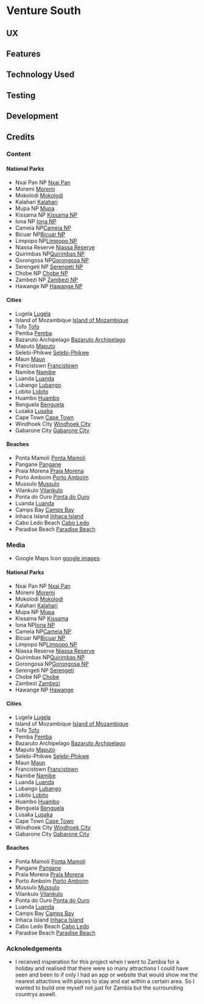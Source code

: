 # Venture South

## UX

## Features

## Technology Used

## Testing

## Development

## Credits

### Content

#### National Parks
* Nxai Pan NP [Nxai Pan](https://en.wikipedia.org/wiki/Nxai_Pan_National_Park)
* Moremi [Moremi](https://www.moremigamereserve.com/)
* Mokolodi [Mokolodi](https://en.wikipedia.org/wiki/Mokolodi_Nature_Reserve)
* Kalahari [Kalahari](https://www.centralkalaharigamereserve.com/)
* Mupa NP [Mupa](https://www.wikilistia.com/mupa-national-park/)
* Kissama NP [Kissama NP](https://angolatravelandtours.com/day-tour-from-luanda-to-kissama-national-park/)
* Iona NP [Iona NP](https://www.flickr.com/photos/a-weidinger/5985735176)
* Cameia NP[Cameia NP](https://www.africatouroperators.org/angola/cameia-national-park)
* Bicuar NP[Bicuar NP](https://sites.google.com/site/touringangola/bicauri-na)
* Limpopo NP[Limpopo NP](https://www.thecrazytourist.com/15-best-places-visit-mozambique/14/)
* Niassa Reserve [Niassa Reserve](https://www.thecrazytourist.com/15-best-places-visit-mozambique/12/)
* Quirimbas NP[Quirimbas NP](https://www.thecrazytourist.com/15-best-places-visit-mozambique/6/)
* Gorongosa NP[Gorongosa NP](https://www.thecrazytourist.com/15-best-places-visit-mozambique/4/)
* Serengeti NP [Serengeti NP](https://africawildlifes.com/best-of-serengeti-national-park-in-tanzania/)
* Chobe NP [Chobe NP](http://chobenationalpark.co.za/)
* Zambezi NP [Zambezi NP](https://www.lowerzambezi.com/)
* Hawange NP [Hawange NP](http://zimparks.org/parks/national-parks/hwange/)

#### Cities
* Lugela [Lugela](https://www.thecrazytourist.com/15-best-places-visit-mozambique/13/)
* Island of Mozambique [Island of Mozambique](https://www.thecrazytourist.com/15-best-places-visit-mozambique/7/)
* Tofo [Tofo](https://www.thecrazytourist.com/15-best-places-visit-mozambique/5/)
* Pemba [Pemba](https://www.thecrazytourist.com/15-best-places-visit-mozambique/3/)
* Bazaruto Archipelago [Bazaruto Archipelago](https://www.thecrazytourist.com/15-best-places-visit-mozambique/1/)
* Maputo [Maputo](https://www.thecrazytourist.com/15-best-places-visit-mozambique/2/)
* Selebi-Phikwe [Selebi-Phikwe](https://uk.hotels.com/de1643761/hotels-selebi-phikwe-botswana/)
* Maun [Maun](https://itineraries.newafricanfrontiers.com/Itinerary/Destinations/56816852-6949-4322-b7ca-db6a2b4bb759)
* Francistown [Francistown](https://en.wikipedia.org/wiki/Francistown)
* Namibe [Namibe](https://wikitravel.org/en/Namibe)
* Luanda [Luanda](https://www.tripadvisor.co.uk/Tourism-g293763-Luanda_Luanda_Province-Vacations.html)
* Lubango [Lubango](https://www.traveldrafts.com/visit-lubango-best-place-to-rest-in-angola/)
* Lobito [Lobito](https://en.wikivoyage.org/wiki/Lobito)
* Huambo [Huambo](http://www.taag.com/en/Destinations/Destination-Guide/Destination/huambo)
* Benguela [Benguela](https://en.wikivoyage.org/wiki/Benguela)
* Lusaka [Lusaka](https://www.lonelyplanet.com/zambia/lusaka)
* Cape Town [Cape Town](https://www.lonelyplanet.com/south-africa/cape-town)
* Windhoek City [Windhoek City](https://www.tripadvisor.co.uk/Tourism-g293821-Windhoek_Khomas_Region-Vacations.html)
* Gabarone City [Gabarone City](http://www.botswanatourism.co.bw/explore/gaborone)

#### Beaches
* Ponta Mamoli [Ponta Mamoli](https://www.mozambiquetravel.com/where-to-stay/ponta-mamoli)
* Pangane [Pangane](http://www.accommodationmozambique.co.za/cabo-delgado/pangane/)
* Praia Morena [Praia Morena](https://en.wikivoyage.org/wiki/Benguela)
* Porto Amboim [Porto Amboim](https://www.traveldrafts.com/best-beaches-in-angola/)
* Mussulo [Mussulo](https://www.traveldrafts.com/best-beaches-in-angola/)
* Vilankulo [Vilankulo](https://www.thecrazytourist.com/15-best-places-visit-mozambique/10/)
* Ponta do Ouro [Ponta do Ouro](https://www.thecrazytourist.com/15-best-places-visit-mozambique/9/)
* Luanda [Luanda](https://www.traveldrafts.com/best-beaches-in-angola/)
* Camps Bay [Camps Bay](https://www.tripadvisor.co.uk/Tourism-g312658-Camps_Bay_Western_Cape-Vacations.html)
* Inhaca Island [Inhaca Island](https://www.lonelyplanet.com/mozambique/inhaca-island)
* Cabo Ledo Beach [Cabo Ledo](https://www.tripadvisor.co.uk/ShowUserReviews-g293763-d4258787-r521655277-Cabo_Ledo-Luanda_Luanda_Province.html)
* Paradise Beach [Paradise Beach](https://en.wikipedia.org/wiki/Tourism_in_Zanzibar)

### Media
* Google Maps Icon [google images](https://www.google.co.uk/search?tbm=isch&sa=1&ei=1bPRW7atFZSfgQb98pHgBw&q=google+maps+icon+blue&oq=google+maps+icon+blue&gs_l=img.3..0i8i30k1l2.32138.35961.0.37021.13.13.0.0.0.0.50.565.13.13.0....0...1c.1.64.img..0.13.563...0j0i24k1j0i30k1j0i5i30k1j0i67k1.0.r1hLPBf5RDk#imgrc=zi2ftPAXEXix9M:)

#### National Parks
* Nxai Pan NP [Nxai Pan](https://en.wikipedia.org/wiki/Nxai_Pan_National_Park)
* Moremi [Moremi](https://www.moremigamereserve.com/media/cache/4f/fd/4ffdf844656d220b3c3325ea2b1a2411.jpg)
* Mokolodi [Mokolodi](https://en.wikipedia.org/wiki/Mokolodi_Nature_Reserve)
* Kalahari [Kalahari](https://www.centralkalaharigamereserve.com/media/cache/4c/ac/4cac4a3e25610de2f04fecebe522d71b.jpg)
* Mupa NP [Mupa](https://www.wikilistia.com/mupa-national-park/)
* Kissama NP [Kissama](https://angolatravelandtours.com/day-tour-from-luanda-to-kissama-national-park/)
* Iona NP[Iona NP](https://www.flickr.com/photos/a-weidinger/5985735176)
* Cameia NP[Cameia NP](http://www.traveltourismblog.com/images/Angola%20Calendula%20falls.jpg)
* Bicuar NP[Bicuar NP](https://sites.google.com/site/touringangola/bicauri-na)
* Limpopo NP[Limpopo NP](https://www.thecrazytourist.com/15-best-places-visit-mozambique/14/)
* Niassa Reserve [Niassa Reserve](https://www.thecrazytourist.com/15-best-places-visit-mozambique/12/)
* Quirimbas NP[Quirimbas NP](https://www.thecrazytourist.com/15-best-places-visit-mozambique/6/)
* Gorongosa NP[Gorongosa NP](https://www.thecrazytourist.com/15-best-places-visit-mozambique/4/)
* Serengeti NP [Serengeti](https://africawildlifes.com/best-of-serengeti-national-park-in-tanzania/)
* Chobe NP [Chobe](https://www.picswe.com/pics/chobe-national-91.html)
* Zambezi [Zambezi](https://www.istockphoto.com/gb/photo/elephant-with-baby-crossing-the-river-zambezi-gm682243346-125106657)
* Hawange NP [Hawange](https://www.istockphoto.com/gb/photo/view-from-camp-in-hwange-national-park-gm606666442-103993053)

#### Cities
* Lugela [Lugela](https://www.thecrazytourist.com/15-best-places-visit-mozambique/13/)
* Island of Mozambique [Island of Mozambique](https://www.thecrazytourist.com/15-best-places-visit-mozambique/7/)
* Tofo [Tofo](https://www.thecrazytourist.com/15-best-places-visit-mozambique/5/)
* Pemba [Pemba](https://www.thecrazytourist.com/15-best-places-visit-mozambique/3/)
* Bazaruto Archipelago [Bazaruto Archipelago](https://www.thecrazytourist.com/15-best-places-visit-mozambique/1/)
* Maputo [Maputo](https://www.istockphoto.com/gb/photo/maputo-scenic-city-view-gm518003128-89779759)
* Selebi-Phikwe [Selebi-Phikwe](http://www.crestamarakanelo.com/hotels/cresta-bosele/)
* Maun [Maun](https://itineraries.newafricanfrontiers.com/Itinerary/Destinations/56816852-6949-4322-b7ca-db6a2b4bb759)
* Francistown [Francistown](https://en.wikipedia.org/wiki/Francistown)
* Namibe [Namibe](http://mercado.co.ao/business/empresarios-espanhois-visitam-provincia-do-namibe/)
* Luanda [Luanda](https://www.istockphoto.com/gb/photo/luanda-bay-area-gm487479162-72948393)
* Lubango [Lubango](http://nutritionandhealthcare.info/page/lubango/angola/default.html)
* Lobito [Lobito](https://www.alamy.com/stock-photo-city-view-of-lobito-residential-areas-harbour-port-and-docks-and-the-28811595.html?pv=1&stamp=2&imageid=A7DDABB8-B394-429B-B3E6-7E394D3891D6&p=16876&n=0&orientation=0&pn=2&searchtype=0&IsFromSearch=1&srch=foo%3dbar%26st%3d0%26pn%3d2%26ps%3d100%26sortby%3d2%26resultview%3dsortbyPopular%26npgs%3d0%26qt%3dbenguela%2520angola%26qt_raw%3dbenguela%2520angola%26lic%3d3%26mr%3d0%26pr%3d0%26ot%3d0%26creative%3d%26ag%3d0%26hc%3d0%26pc%3d%26blackwhite%3d%26cutout%3d%26tbar%3d1%26et%3d0x000000000000000000000%26vp%3d0%26loc%3d0%26imgt%3d0%26dtfr%3d%26dtto%3d%26size%3d0xFF%26archive%3d1%26groupid%3d%26pseudoid%3d%26a%3d%26cdid%3d%26cdsrt%3d%26name%3d%26qn%3d%26apalib%3d%26apalic%3d%26lightbox%3d%26gname%3d%26gtype%3d%26xstx%3d0%26simid%3d%26saveQry%3d%26editorial%3d1%26nu%3d%26t%3d%26edoptin%3d%26customgeoip%3d%26cap%3d1%26cbstore%3d1%26vd%3d0%26lb%3d%26fi%3d2%26edrf%3d0%26ispremium%3d1%26flip%3d0)
* Huambo [Huambo](https://www.alamy.com/stock-photo-panorama-of-the-city-of-huambo-angola-41509350.html?pv=1&stamp=2&imageid=E039DD21-63FD-4B87-A08A-B31DE14B62DA&p=141606&n=33&orientation=0&pn=1&searchtype=0&IsFromSearch=1&srch=foo%3Dbar%26st%3D0%26sortby%3D2%26qt%3Dhuambo%2520angola%26qt_raw%3Dhuambo%2520angola%26qn%3D%26lic%3D3%26edrf%3D0%26mr%3D0%26pr%3D0%26aoa%3D1%26creative%3D%26videos%3D%26nu%3D%26ccc%3D%26bespoke%3D%26apalib%3D%26ag%3D0%26hc%3D0%26et%3D0x000000000000000000000%26vp%3D0%26loc%3D0%26ot%3D0%26imgt%3D0%26dtfr%3D%26dtto%3D%26size%3D0xFF%26blackwhite%3D%26cutout%3D%26archive%3D1%26name%3D%26groupid%3D%26pseudoid%3D%26userid%3D%26id%3D%26a%3D%26xstx%3D0%26cbstore%3D1%26resultview%3DsortbyPopular%26lightbox%3D%26gname%3D%26gtype%3D%26apalic%3D%26tbar%3D1%26pc%3D%26simid%3D%26cap%3D1%26customgeoip%3D%26vd%3D0%26cid%3D%26pe%3D%26so%3D%26lb%3D%26fi%3D0%26langcode%3Den%26upl%3D0%26cufr%3D%26cuto%3D%26howler%3D%26cvrem%3D0%26cvtype%3D0%26cvloc%3D0%26cl%3D0%26upfr%3D%26upto%3D%26primcat%3D%26seccat%3D%26cvcategory%3D*%26restriction%3D%26random%3D%26ispremium%3D1%26flip%3D0%26saveQry%3D%26editorial%3D1%26t%3D0%26edoptin%3D)
* Benguela [Benguela](https://www.alamy.com/stock-photo-estadio-de-nacional-ombaka-ombaka-stadium-benguela-province-angola-28811748.html?pv=1&stamp=2&imageid=0E2AE37C-3EAD-4C0B-BE89-461DDAE21CFC&p=16876&n=0&orientation=0&pn=1&searchtype=0&IsFromSearch=1&srch=foo%3Dbar%26st%3D0%26sortby%3D2%26qt%3DBenguela%252C%2520Est%25C3%25A1dio%2520Nacional%2520de%2520Ombaka%2520Stadium%26qt_raw%3DBenguela%252C%2520Est%25C3%25A1dio%2520Nacional%2520de%2520Ombaka%2520Stadium%26qn%3D%26lic%3D3%26edrf%3D0%26mr%3D0%26pr%3D0%26aoa%3D1%26creative%3D%26videos%3D%26nu%3D%26ccc%3D%26bespoke%3D%26apalib%3D%26ag%3D0%26hc%3D0%26et%3D0x000000000000000000000%26vp%3D0%26loc%3D0%26ot%3D0%26imgt%3D0%26dtfr%3D%26dtto%3D%26size%3D0xFF%26blackwhite%3D%26cutout%3D%26archive%3D1%26name%3D%26groupid%3D%26pseudoid%3D%26userid%3D%26id%3D%26a%3D%26xstx%3D0%26cbstore%3D1%26resultview%3DsortbyPopular%26lightbox%3D%26gname%3D%26gtype%3D%26apalic%3D%26tbar%3D1%26pc%3D%26simid%3D%26cap%3D1%26customgeoip%3D%26vd%3D0%26cid%3D%26pe%3D%26so%3D%26lb%3D%26fi%3D0%26langcode%3Den%26upl%3D0%26cufr%3D%26cuto%3D%26howler%3D%26cvrem%3D0%26cvtype%3D0%26cvloc%3D0%26cl%3D0%26upfr%3D%26upto%3D%26primcat%3D%26seccat%3D%26cvcategory%3D*%26restriction%3D%26random%3D%26ispremium%3D1%26flip%3D0%26saveQry%3D%26editorial%3D1%26t%3D0%26edoptin%3D)
* Lusaka [Lusaka](https://www.istockphoto.com/gb/photo/skyline-photo-of-lusaka-city-at-night-gm515706884-88621279)
* Cape Town [Cape Town](https://www.istockphoto.com/gb/photo/cape-town-and-the-12-apostels-from-above-gm620737858-108323991)
* Windhoek City [Windhoek City](https://www.istockphoto.com/gb/photo/panoramic-view-of-windhoek-city-at-sunset-gm977762158-265820208)
* Gabarone City [Gabarone City](https://www.istockphoto.com/in/photo/gabarone-skyline-building-at-night-botswana-africa-gm494573090-77523013)

#### Beaches
* Ponta Mamoli [Ponta Mamoli](https://www.dreamstime.com/royalty-free-stock-image-beach-ponta-mamoli-image23967756)
* Pangane [Pangane](https://www.shutterstock.com/image-photo/pangane-beach-mozambique-123046645?src=QcvntjHsGnIUVHLG7UCGeQ-1-16)
* Praia Morena [Praia Morena](https://www.flickr.com/photos/davidstanleytravel/19699922970)
* Porto Amboim [Porto Amboim](https://www.istockphoto.com/gb/photo/praia-de-porto-amboim-kwanza-sul-angola-gm874541774-244189009)
* Mussulo [Mussulo](https://www.istockphoto.com/gb/photo/tropical-beach-with-palm-trees-in-angola-gm1000959840-270618520)
* Vilankulo [Vilankulo](https://www.thecrazytourist.com/15-best-places-visit-mozambique/10/)
* Ponta do Ouro [Ponta do Ouro](https://www.thecrazytourist.com/15-best-places-visit-mozambique/9/)
* Luanda [Luanda](https://www.istockphoto.com/gb/photo/luanda-gm848162484-139144073)
* Camps Bay [Camps Bay](https://www.istockphoto.com/gb/photo/twelve-apostles-mountain-in-camps-bay-cape-town-south-africa-gm477451698-67195193)
* Inhaca Island [Inhaca Island](https://www.istockphoto.com/gb/photo/inhaca-island-main-port-gm525965676-92503063)
* Cabo Ledo Beach [Cabo Ledo](https://www.istockphoto.com/ae/photo/golden-hour-sunset-at-cabo-ledo-beach-angola-gm824541232-133506109)
* Paradise Beach [Paradise Beach](https://www.istockphoto.com/gb/photo/paradise-beach-gm674782094-123714789)

### Acknoledgements 
* I received insperation for this project when I went to Zambia for a holiday and realised that there were so many attractions 
  I could have seen and been to if only I had an app or website that would show me the nearest attactions with places to stay and eat within a certain area. 
  So I wanted to build one myself not just for Zambia but the surrounding countrys aswell.